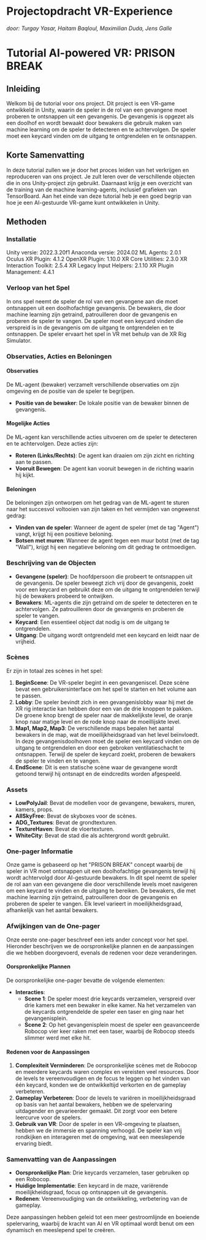 # Projectopdracht VR-Experience
*door: Turgay Yasar, Haitam Baqloul, Maximilian Duda, Jens Galle*

# Tutorial AI-powered VR: PRISON BREAK

## Inleiding

Welkom bij de tutorial voor ons project. Dit project is een VR-game ontwikkeld in Unity, waarin de speler in de rol van een gevangene moet proberen te ontsnappen uit een gevangenis. De gevangenis is opgezet als een doolhof en wordt bewaakt door bewakers die gebruik maken van machine learning om de speler te detecteren en te achtervolgen. De speler moet een keycard vinden om de uitgang te ontgrendelen en te ontsnappen.

## Korte Samenvatting

In deze tutorial zullen we je door het proces leiden van het verkrijgen en reproduceren van ons project. Je zult leren over de verschillende objecten die in ons Unity-project zijn gebruikt. Daarnaast krijg je een overzicht van de training van de machine learning-agents, inclusief grafieken van TensorBoard. Aan het einde van deze tutorial heb je een goed begrip van hoe je een AI-gestuurde VR-game kunt ontwikkelen in Unity.

## Methoden

### Installatie

Unity versie: 2022.3.20f1
Anaconda versie: 2024.02
ML Agents: 2.0.1
Oculus XR Plugin: 4.1.2
OpenXR Plugin: 1.10.0
XR Core Utilities: 2.3.0
XR Interaction Toolkit: 2.5.4
XR Legacy Input Helpers: 2.1.10
XR Plugin Management: 4.4.1

### Verloop van het Spel

In ons spel neemt de speler de rol van een gevangene aan die moet ontsnappen uit een doolhofachtige gevangenis. De bewakers, die door machine learning zijn getraind, patrouilleren door de gevangenis en proberen de speler te vangen. De speler moet een keycard vinden die verspreid is in de gevangenis om de uitgang te ontgrendelen en te ontsnappen. De speler ervaart het spel in VR met behulp van de XR Rig Simulator.

### Observaties, Acties en Beloningen

#### Observaties

De ML-agent (bewaker) verzamelt verschillende observaties om zijn omgeving en de positie van de speler te begrijpen.

- **Positie van de bewaker**: De lokale positie van de bewaker binnen de gevangenis.

#### Mogelijke Acties

De ML-agent kan verschillende acties uitvoeren om de speler te detecteren en te achtervolgen. Deze acties zijn:

- **Roteren (Links/Rechts)**: De agent kan draaien om zijn zicht en richting aan te passen.
- **Vooruit Bewegen**: De agent kan vooruit bewegen in de richting waarin hij kijkt.

#### Beloningen

De beloningen zijn ontworpen om het gedrag van de ML-agent te sturen naar het succesvol voltooien van zijn taken en het vermijden van ongewenst gedrag:

- **Vinden van de speler**: Wanneer de agent de speler (met de tag "Agent") vangt, krijgt hij een positieve beloning.
- **Botsen met muren**: Wanneer de agent tegen een muur botst (met de tag "Wall"), krijgt hij een negatieve beloning om dit gedrag te ontmoedigen.

### Beschrijving van de Objecten

- **Gevangene (speler)**: De hoofdpersoon die probeert te ontsnappen uit de gevangenis. De speler beweegt zich vrij door de gevangenis, zoekt voor een keycard en gebruikt deze om de uitgang te ontgrendelen terwijl hij de bewakers probeerd te ontwijken.
- **Bewakers**: ML-agents die zijn getraind om de speler te detecteren en te achtervolgen. Ze patrouilleren door de gevangenis en proberen de speler te vangen.
- **Keycard**: Een essentieel object dat nodig is om de uitgang te ontgrendelen.
- **Uitgang**: De uitgang wordt ontgrendeld met een keycard en leidt naar de vrijheid.

### Scènes

Er zijn in totaal zes scènes in het spel:

1. **BeginScene**: De VR-speler begint in een gevangeniscel. Deze scène bevat een gebruikersinterface om het spel te starten en het volume aan te passen.
2. **Lobby**: De speler bevindt zich in een gevangenislobby waar hij met de XR rig interactie kan hebben door een van de drie knoppen te pakken. De groene knop brengt de speler naar de makkelijkste level, de oranje knop naar matige level en de rode knop naar de moeillijskte level.
3. **Map1, Map2, Map3**: De verschillende maps bepalen het aantal bewakers in de map, wat de moeilijkheidsgraad van het level beïnvloedt. In deze gevangenisdoolhoven moet de speler een keycard vinden om de uitgang te ontgrendelen en door een gebroken ventilatieschacht te ontsnappen. Terwijl de speler de keycard zoekt, proberen de bewakers de speler te vinden en te vangen.
4. **EndScene**: Dit is een statische scène waar de gevangene wordt getoond terwijl hij ontsnapt en de eindcredits worden afgespeeld.

### Assets

- **LowPolyJail**: Bevat de modellen voor de gevangene, bewakers, muren, kamers, props.
- **AllSkyFree**: Bevat de skyboxes voor de scènes.
- **ADG_Textures**: Bevat de grondtexturen.
- **TextureHaven**: Bevat de vloertexturen.
- **WhiteCity**: Bevat de stad die als achtergrond wordt gebruikt.

### One-pager Informatie

Onze game is gebaseerd op het "PRISON BREAK" concept waarbij de speler in VR moet ontsnappen uit een doolhofachtige gevangenis terwijl hij wordt achtervolgd door AI-gestuurde bewakers. In dit spel neemt de speler de rol aan van een gevangene die door verschillende levels moet navigeren om een keycard te vinden en de uitgang te bereiken. De bewakers, die met machine learning zijn getraind, patrouilleren door de gevangenis en proberen de speler te vangen. Elk level varieert in moeilijkheidsgraad, afhankelijk van het aantal bewakers.

### Afwijkingen van de One-pager

Onze eerste one-pager beschreef een iets ander concept voor het spel. Hieronder beschrijven we de oorspronkelijke plannen en de aanpassingen die we hebben doorgevoerd, evenals de redenen voor deze veranderingen.

#### Oorspronkelijke Plannen

De oorspronkelijke one-pager bevatte de volgende elementen:

- **Interacties**:
  - **Scene 1**: De speler moest drie keycards verzamelen, verspreid over drie kamers met een bewaker in elke kamer. Na het verzamelen van de keycards ontgrendelde de speler een taser en ging naar het gevangenisplein.
  - **Scene 2**: Op het gevangenisplein moest de speler een geavanceerde Robocop vier keer raken met een taser, waarbij de Robocop steeds slimmer werd met elke hit.

#### Redenen voor de Aanpassingen

1. **Complexiteit Verminderen**: De oorspronkelijke scènes met de Robocop en meerdere keycards waren complex en vereisten veel resources. Door de levels te vereenvoudigen en de focus te leggen op het vinden van één keycard, konden we de ontwikkeltijd verkorten en de gameplay verbeteren.
2. **Gameplay Verbeteren**: Door de levels te variëren in moeilijkheidsgraad op basis van het aantal bewakers, hebben we de spelervaring uitdagender en gevarieerder gemaakt. Dit zorgt voor een betere leercurve voor de spelers.
3. **Gebruik van VR**: Door de speler in een VR-omgeving te plaatsen, hebben we de immersie en spanning verhoogd. De speler kan vrij rondkijken en interageren met de omgeving, wat een meeslepende ervaring biedt.

### Samenvatting van de Aanpassingen

- **Oorspronkelijke Plan**: Drie keycards verzamelen, taser gebruiken op een Robocop.
- **Huidige Implementatie**: Een keycard in de maze, variërende moeilijkheidsgraad, focus op ontsnappen uit de gevangenis.
- **Redenen**: Vereenvoudiging van de ontwikkeling, verbetering van de gameplay.

Deze aanpassingen hebben geleid tot een meer gestroomlijnde en boeiende spelervaring, waarbij de kracht van AI en VR optimaal wordt benut om een dynamisch en meeslepend spel te creëren.
